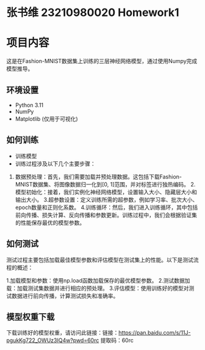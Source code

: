 # 张书维 23210980020 Homework1
# 项目内容

这是在Fashion-MNIST数据集上训练的三层神经网络模型，通过使用Numpy完成模型推导。

## 环境设置

- Python 3.11
- NumPy
- Matplotlib (仅用于可视化)

## 如何训练

- 训练模型
- 训练过程涉及以下几个主要步骤：

1. 数据预处理：首先，我们需要加载并预处理数据。这包括下载Fashion-MNIST数据集、将图像数据归一化到[0, 1]范围，并对标签进行独热编码。
2.模型初始化：接着，我们实例化神经网络模型，设置输入大小、隐藏层大小和输出大小。
3.超参数设置：定义训练所需的超参数，例如学习率、批次大小、epoch数量和正则化系数。
4.训练循环：然后，我们进入训练循环，其中包括前向传播、损失计算、反向传播和参数更新。训练过程中，我们会根据验证集的性能保存最优的模型参数。
## 如何测试

测试过程主要包括加载最佳模型参数和评估模型在测试集上的性能。以下是测试流程的概述：

1.加载模型和参数：使用np.load函数加载保存的最优模型参数。
2.测试数据加载：加载测试集数据并进行相应的预处理。
3.评估模型：使用训练好的模型对测试数据进行前向传播，计算测试损失和准确率。

## 模型权重下载

下载训练好的模型权重，请访问此链接：链接：https://pan.baidu.com/s/11J-pgukKg722_OWUz3IQ4w?pwd=60rc 
                                 提取码：60rc 

